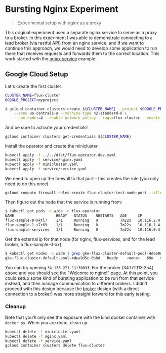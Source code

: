 # Bursting Nginx Experiment

> Experimental setup with nginx as a proxy

This original experiment used a separate nginx service to serve as a proxy to a broker.
In this experiment I was able to demonstrate connecting to a lead broker (via restful API)
from an nginx service, and if we want to continue this approach, we would need to develop
some application to run there that receives requests and forwards them to the correct location.
This work started with the [nginx service](../../services/sidecar/nginx/) example.

## Google Cloud Setup

Let's create the first cluster:

```bash
CLUSTER_NAME=flux-cluster
GOOGLE_PROJECT=myproject
```
```bash
$ gcloud container clusters create ${CLUSTER_NAME} --project $GOOGLE_PROJECT \
    --zone us-central1-a --machine-type n2-standard-8 \
    --num-nodes=4 --enable-network-policy --tags=flux-cluster --enable-intra-node-visibility
```

And be sure to activate your credentials!

```bash
gcloud container clusters get-credentials ${CLUSTER_NAME}
```
Install the operator and create the minicluster

```bash
kubectl apply -f ../../dist/flux-operator-dev.yaml
kubectl apply -f service/nginx.yaml
kubectl apply -f minicluster.yaml
kubectl apply -f service/service.yaml
```

We need to open up the firewall to that port - this creates the rule (you only need to do this once)

```bash
gcloud compute firewall-rules create flux-cluster-test-node-port --allow tcp:30093
```

Then figure out the node that the service is running from:

```bash
$ kubectl get pods -o wide -n flux-operator 
NAME                   READY   STATUS    RESTARTS   AGE     IP           NODE                                          NOMINATED NODE   READINESS GATES
flux-sample-0-kktl7    1/1     Running   0          7m22s   10.116.2.4   gke-flux-cluster-default-pool-4dea9d5c-0b0d   <none>           <none>
flux-sample-1-s7r69    1/1     Running   0          7m22s   10.116.1.4   gke-flux-cluster-default-pool-4dea9d5c-1h6q   <none>           <none>
flux-sample-services   1/1     Running   0          7m22s   10.116.0.4   gke-flux-cluster-default-pool-4dea9d5c-lc1h   <none>           <none>
```

Get the external ip for that node (for nginx, flux-services, and for the lead broker, a flux-sample-0-xx)

```bash
$ kubectl get nodes -o wide | grep gke-flux-cluster-default-pool-4dea9d5c-0b0d 
gke-flux-cluster-default-pool-4dea9d5c-0b0d   Ready    <none>   69m   v1.25.8-gke.500   10.128.0.83   34.171.113.254   Container-Optimized OS from Google   5.15.89+         containerd://1.6.18
```

You can try opening `34.135.221.11:30093`. For the broker (34.171.113.254) above and you should see the "Welcome to nginx!" page. 
At this point, you could setup some kind of bursting application to be run from that service instead,
and then manage communication to different brokers.  I didn't proceed with this design because the [broker](../broker) design
(with a direct connection to a broker) was more straight forward for this early testing.

### Cleanup

Note that you'll only see the exposure with the kind docker container with `docker ps`.
When you are done, clean up

```bash
kubectl delete -f minicluster.yaml
kubectl delete -f nginx.yaml
kubectl delete -f service.yaml
gcloud container clusters delete flux-cluster
```


